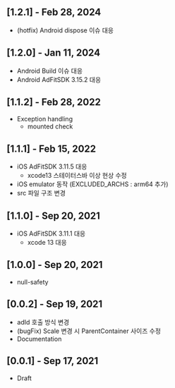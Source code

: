 ## [1.2.1] - Feb 28, 2024
* (hotfix) Android dispose 이슈 대응

## [1.2.0] - Jan 11, 2024
* Android Build 이슈 대응
* Android AdFitSDK 3.15.2 대응

## [1.1.2] - Feb 28, 2022
* Exception handling
  - mounted check

## [1.1.1] - Feb 15, 2022
* iOS AdFitSDK 3.11.5 대응
  - xcode13 스테이터스바 이상 현상 수정
* iOS emulator 동작 (EXCLUDED_ARCHS : arm64 추가)
* src 파일 구조 변경
  
## [1.1.0] - Sep 20, 2021
* iOS AdFitSDK 3.11.1 대응
  - xcode 13 대응

## [1.0.0] - Sep 20, 2021
* null-safety

## [0.0.2] - Sep 19, 2021
* adId 호출 방식 변경
* (bugFix) Scale 변경 시 ParentContainer 사이즈 수정
* Documentation

## [0.0.1] - Sep 17, 2021
* Draft
